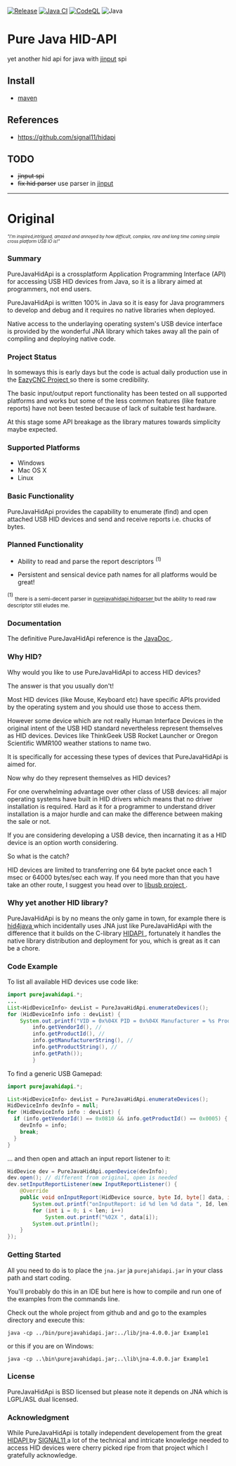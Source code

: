 [![Release](https://jitpack.io/v/umjammer/purejavahidapi.svg)](https://jitpack.io/#umjammer/purejavahidapi)
[![Java CI](https://github.com/umjammer/purejavahidapi/actions/workflows/maven.yml/badge.svg)](https://github.com/umjammer/purejavahidapi/actions/workflows/maven.yml)
[![CodeQL](https://github.com/umjammer/purejavahidapi/actions/workflows/codeql-analysis.yml/badge.svg)](https://github.com/umjammer/purejavahidapi/actions/workflows/codeql-analysis.yml)
![Java](https://img.shields.io/badge/Java-17-b07219)

# Pure Java HID-API

 yet another hid api for java with [jinput](https://github.com/umjammer/jinput) spi

## Install

 * [maven](https://jitpack.io/#umjammer/purejavahidapi)

## References

 * https://github.com/signal11/hidapi

## TODO

 * ~~jinput spi~~
 * ~~fix hid parser~~ use parser in [jinput](https://github.com/umjammer/jinput)

---

# Original

<sup><sub>*"I'm inspired,intrigued, amazed and annoyed by how difficult, complex, rare and long time coming simple cross
platform USB IO is!"*</sub></sup>

### Summary

PureJavaHidApi is a crossplatform Application Programming Interface (API) for accessing USB HID devices from Java, so it
is a library aimed at programmers, not end users.

PureJavaHidApi is written 100% in Java so it is easy for Java programmers to develop and debug and it requires no native
libraries when deployed.

Native access to the underlaying operating system's USB device interface is provided by the wonderful JNA library which
takes away all the pain of compiling and deploying native code.

### Project Status

In someways this is early days but the code is actual daily production use in
the <a href="http://www.sparetimelabs.com/eazycnc/welcome/welcome.php" target ="eazycnc"> EazyCNC Project </a> so there
is some credibility.

The basic input/output report functionality has been tested on all supported platforms and works but some of the less
common features (like feature reports) have not been tested because of lack of suitable test hardware.

At this stage some API breakage as the library matures towards simplicity maybe expected.

### Supported Platforms

* Windows
* Mac OS X
* Linux

### Basic Functionality

PureJavaHidApi provides the capability to enumerate (find) and open attached USB HID devices and send and receive
reports i.e. chucks of bytes.

### Planned Functionality

* Ability to read and parse the report descriptors <sup>(1)</sup>

* Persistent and sensical device path names for all platforms would be great!

<sup>(1)</sup>
<sub> there is a semi-decent parser
in <a href="https://github.com/nyholku/purejavahidapi/tree/master/src/purejavahidapi/hidparser" target="hidparser">
purejavahidapi.hidparser </a> but the ability to read raw descriptor still eludes me.
</sub>

### Documentation

The definitive PureJavaHidApi reference is
the <a href="http://nyholku.github.io/purejavahidapi/javadoc/index.html" target="javadoc" > JavaDoc </a>.

### Why HID?

Why would you like to use PureJavaHidApi to access HID devices?

The answer is that you usually don't!

Most HID devices (like Mouse, Keyboard etc) have specific APIs provided by the operating system and you should use those
to access them.

However some device which are not really Human Interface Devices in the original intent of the USB HID standard
nevertheless represent themselves as HID devices. Devices like ThinkGeek USB Rocket Launcher or Oregon Scientific WMR100
weather stations to name two.

It is specifically for accessing these types of devices that PureJavaHidApi is aimed for.

Now why do they represent themselves as HID devices?

For one overwhelming advantage over other class of USB devices: all major operating systems have built in HID drivers
which means that no driver installation is required. Hard as it for a programmer to understand driver installation is a
major hurdle and can make the difference between making the sale or not.

If you are considering developing a USB device, then incarnating it as a HID device is an option worth considering.

So what is the catch?

HID devices are limited to transferring one 64 byte packet once each 1 msec or 64000 bytes/sec each way. If you need
more than that you have take an other route, I suggest you head over to <a href="http://libusb.info"> libusb
project </a>.

### Why yet another HID library?

PureJavaHidApi is by no means the only game in town, for example there
is <a href="https://github.com/gary-rowe/hid4java" target = "hid4java" > hid4java </a> which incidentally uses JNA just
like PureJavaHidApi with the difference that it builds on the
C-library <a href="https://github.com/signal11/hidapi" target="hidapi"> HIDAPI </a>, fortunately it handles the native
library distribution and deployment for you, which is great as it can be a chore.

### Code Example

To list all available HID devices use code like:

```java
import purejavahidapi.*;
...
List<HidDeviceInfo> devList = PureJavaHidApi.enumerateDevices();
for (HidDeviceInfo info : devList) {
    System.out.printf("VID = 0x%04X PID = 0x%04X Manufacturer = %s Product = %s Path = %s\n", //
        info.getVendorId(), //
        info.getProductId(), //
        info.getManufacturerString(), //
        info.getProductString(), //
        info.getPath());
        }

```

To find a generic USB Gamepad:

```java
import purejavahidapi.*;

List<HidDeviceInfo> devList = PureJavaHidApi.enumerateDevices();
HidDeviceInfo devInfo = null;
for (HidDeviceInfo info : devList) {
  if (info.getVendorId() == 0x0810 && info.getProductId() == 0x0005) { // different from original, return value is int
    devInfo = info;
    break;
  }
}

```

... and then open and attach an input report listener to it:

```java
HidDevice dev = PureJavaHidApi.openDevice(devInfo);
dev.open(); // different from original, open is needed
dev.setInputReportListener(new InputReportListener() {
    @Override
    public void onInputReport(HidDevice source, byte Id, byte[] data, int len) {
        System.out.printf("onInputReport: id %d len %d data ", Id, len);
        for (int i = 0; i < len; i++)
            System.out.printf("%02X ", data[i]);
        System.out.println();
    }
});

```

### Getting Started

All you need to do is to place the `jna.jar` ja `purejahidapi.jar` in your class path and start coding.

You'll probably do this in an IDE but here is how to compile and run one of the examples from the commands line.

Check out the whole project from github and and go to the examples directory and execute this:

```
java -cp ../bin/purejavahidapi.jar:../lib/jna-4.0.0.jar Example1
```

or this if you are on Windows:

```
java -cp ..\bin\purejavahidapi.jar;..\lib\jna-4.0.0.jar Example1
```

### License

PureJavaHidApi is BSD licensed but please note it depends on JNA which is LGPL/ASL dual licensed.

### Acknowledgment

While PureJavaHidApi is totally independent developement from the
great <a href="https://github.com/signal11/hidapi" target="hidapi"> HIDAPI </a>
by <a href="http://www.signal11.us" target="signal11"> SIGNAL11 </a>  a lot of the technical and intricate knowledge
needed to access HID devices were cherry picked ripe from that project which I gratefully acknowledge.







 

